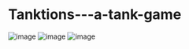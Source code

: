 # Tanktions---a-tank-game

![image](https://user-images.githubusercontent.com/74200190/189699765-3c61db9b-5f1c-4c69-8ed0-ba8219ec088a.png)
![image](https://user-images.githubusercontent.com/74200190/189699822-54361bc1-35c9-4438-b464-566d5b3399ef.png)
![image](https://user-images.githubusercontent.com/74200190/189699952-250d6901-2de6-4e11-8dd9-15af8425a462.png)
